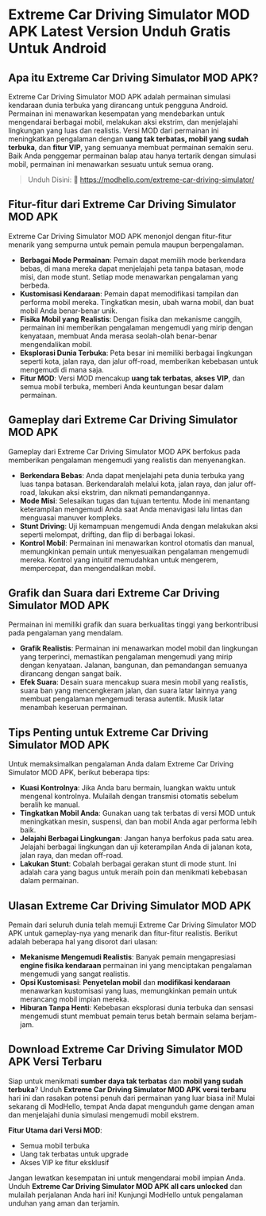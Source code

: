 # Extreme Car Driving Simulator MOD APK Latest Version Unduh Gratis Untuk Android

## Apa itu Extreme Car Driving Simulator MOD APK?

Extreme Car Driving Simulator MOD APK adalah permainan simulasi kendaraan dunia terbuka yang dirancang untuk pengguna Android. Permainan ini menawarkan kesempatan yang mendebarkan untuk mengendarai berbagai mobil, melakukan aksi ekstrim, dan menjelajahi lingkungan yang luas dan realistis. Versi MOD dari permainan ini meningkatkan pengalaman dengan **uang tak terbatas, mobil yang sudah terbuka**, dan **fitur VIP**, yang semuanya membuat permainan semakin seru. Baik Anda penggemar permainan balap atau hanya tertarik dengan simulasi mobil, permainan ini menawarkan sesuatu untuk semua orang.

>Unduh Disini: 👏 https://modhello.com/extreme-car-driving-simulator/

## Fitur-fitur dari Extreme Car Driving Simulator MOD APK

Extreme Car Driving Simulator MOD APK menonjol dengan fitur-fitur menarik yang sempurna untuk pemain pemula maupun berpengalaman.

- **Berbagai Mode Permainan**: Pemain dapat memilih mode berkendara bebas, di mana mereka dapat menjelajahi peta tanpa batasan, mode misi, dan mode stunt. Setiap mode menawarkan pengalaman yang berbeda.
- **Kustomisasi Kendaraan**: Pemain dapat memodifikasi tampilan dan performa mobil mereka. Tingkatkan mesin, ubah warna mobil, dan buat mobil Anda benar-benar unik.
- **Fisika Mobil yang Realistis**: Dengan fisika dan mekanisme canggih, permainan ini memberikan pengalaman mengemudi yang mirip dengan kenyataan, membuat Anda merasa seolah-olah benar-benar mengendalikan mobil.
- **Eksplorasi Dunia Terbuka**: Peta besar ini memiliki berbagai lingkungan seperti kota, jalan raya, dan jalur off-road, memberikan kebebasan untuk mengemudi di mana saja.
- **Fitur MOD**: Versi MOD mencakup **uang tak terbatas**, **akses VIP**, dan semua mobil terbuka, memberi Anda keuntungan besar dalam permainan.

## Gameplay dari Extreme Car Driving Simulator MOD APK

Gameplay dari Extreme Car Driving Simulator MOD APK berfokus pada memberikan pengalaman mengemudi yang realistis dan menyenangkan.

- **Berkendara Bebas**: Anda dapat menjelajahi peta dunia terbuka yang luas tanpa batasan. Berkendaralah melalui kota, jalan raya, dan jalur off-road, lakukan aksi ekstrim, dan nikmati pemandangannya.
- **Mode Misi**: Selesaikan tugas dan tujuan tertentu. Mode ini menantang keterampilan mengemudi Anda saat Anda menavigasi lalu lintas dan menguasai manuver kompleks.
- **Stunt Driving**: Uji kemampuan mengemudi Anda dengan melakukan aksi seperti melompat, drifting, dan flip di berbagai lokasi.
- **Kontrol Mobil**: Permainan ini menawarkan kontrol otomatis dan manual, memungkinkan pemain untuk menyesuaikan pengalaman mengemudi mereka. Kontrol yang intuitif memudahkan untuk mengerem, mempercepat, dan mengendalikan mobil.

## Grafik dan Suara dari Extreme Car Driving Simulator MOD APK

Permainan ini memiliki grafik dan suara berkualitas tinggi yang berkontribusi pada pengalaman yang mendalam.

- **Grafik Realistis**: Permainan ini menawarkan model mobil dan lingkungan yang terperinci, memastikan pengalaman mengemudi yang mirip dengan kenyataan. Jalanan, bangunan, dan pemandangan semuanya dirancang dengan sangat baik.
- **Efek Suara**: Desain suara mencakup suara mesin mobil yang realistis, suara ban yang mencengkeram jalan, dan suara latar lainnya yang membuat pengalaman mengemudi terasa autentik. Musik latar menambah keseruan permainan.

## Tips Penting untuk Extreme Car Driving Simulator MOD APK

Untuk memaksimalkan pengalaman Anda dalam Extreme Car Driving Simulator MOD APK, berikut beberapa tips:

- **Kuasi Kontrolnya**: Jika Anda baru bermain, luangkan waktu untuk mengenal kontrolnya. Mulailah dengan transmisi otomatis sebelum beralih ke manual.
- **Tingkatkan Mobil Anda**: Gunakan uang tak terbatas di versi MOD untuk meningkatkan mesin, suspensi, dan ban mobil Anda agar performa lebih baik.
- **Jelajahi Berbagai Lingkungan**: Jangan hanya berfokus pada satu area. Jelajahi berbagai lingkungan dan uji keterampilan Anda di jalanan kota, jalan raya, dan medan off-road.
- **Lakukan Stunt**: Cobalah berbagai gerakan stunt di mode stunt. Ini adalah cara yang bagus untuk meraih poin dan menikmati kebebasan dalam permainan.

## Ulasan Extreme Car Driving Simulator MOD APK

Pemain dari seluruh dunia telah memuji Extreme Car Driving Simulator MOD APK untuk gameplay-nya yang menarik dan fitur-fitur realistis. Berikut adalah beberapa hal yang disorot dari ulasan:

- **Mekanisme Mengemudi Realistis**: Banyak pemain mengapresiasi **engine fisika kendaraan** permainan ini yang menciptakan pengalaman mengemudi yang sangat realistis.
- **Opsi Kustomisasi**: **Penyetelan mobil** dan **modifikasi kendaraan** menawarkan kustomisasi yang luas, memungkinkan pemain untuk merancang mobil impian mereka.
- **Hiburan Tanpa Henti**: Kebebasan eksplorasi dunia terbuka dan sensasi mengemudi stunt membuat pemain terus betah bermain selama berjam-jam.

## Download Extreme Car Driving Simulator MOD APK Versi Terbaru

Siap untuk menikmati **sumber daya tak terbatas** dan **mobil yang sudah terbuka**? Unduh **Extreme Car Driving Simulator MOD APK versi terbaru** hari ini dan rasakan potensi penuh dari permainan yang luar biasa ini! Mulai sekarang di ModHello, tempat Anda dapat mengunduh game dengan aman dan menjelajahi dunia simulasi mengemudi mobil ekstrem.

**Fitur Utama dari Versi MOD**:
- Semua mobil terbuka  
- Uang tak terbatas untuk upgrade  
- Akses VIP ke fitur eksklusif

Jangan lewatkan kesempatan ini untuk mengendarai mobil impian Anda. Unduh **Extreme Car Driving Simulator MOD APK all cars unlocked** dan mulailah perjalanan Anda hari ini! Kunjungi ModHello untuk pengalaman unduhan yang aman dan terjamin.
